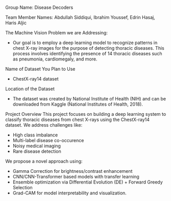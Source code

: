 Group Name: Disease Decoders

Team Member Names: Abdullah Siddiqui, Ibrahim Youssef, Edrin Hasaj, Haris Aljic

The Machine Vision Problem we are Addressing:
- Our goal is to employ a deep learning model to recognize patterns in chest X-ray images for the purpose of detecting thoracic diseases. This process involves identifying the presence of 14 thoracic diseases such as pneumonia, cardiomegaly, and more.

Name of Dataset You Plan to Use
- ChestX-ray14 dataset

Location of the Dataset
- The dataset was created by National Institute of Health (NIH) and can be downloaded from Kaggle (National Institutes of Health, 2018).

Project Overview
This project focuses on building a deep learning system to classify thoracic diseases from chest X-rays using the ChestX-ray14 dataset. We address challenges like:
- High class imbalance
- Multi-label disease co-occurence
- Noisy medical imaging
- Rare disease detection

We propose a novel approach using:
- Gamma Correction for brightness/contrast enhancement
- CNN/CNN-Transformer based models with transfer learning
- Ensemble optimization via Differential Evolution (DE) + Forward Greedy Selection
- Grad-CAM for model interpretability and visualization.
